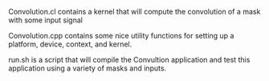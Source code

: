 Convolution.cl contains a kernel that will compute the convolution of a mask with some input signal

Convolution.cpp contains some nice utility functions for setting up a platform, device, context, and kernel.

run.sh is a script that will compile the Convultion application and test this application using a variety of masks and inputs.
